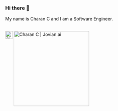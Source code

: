 ### Hi there 👋

My name is Charan C and I am a Software Engineer.

<br />
<a href="https://www.linkedin.com/in/charan-c/">
  <img align="left" alt="Charan C | LinkedIn" width="24px" src="https://pngimg.com/uploads/linkedIn/linkedIn_PNG38.png" />
</a>
<a href="https://jovian.ai/charanc1996">
  <img align="left" alt="Charan C | Jovian.ai" width="240px" src="https://pngimg.com/uploads/linkedIn/linkedIn_PNG38.png" />
</a>



